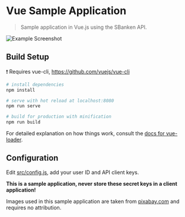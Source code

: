 # Vue Sample Application

> Sample application in Vue.js using the SBanken API.

![Example Screenshot](src/assets/img/screenshot.png?raw=true "Example")

## Build Setup

:heavy_exclamation_mark: Requires vue-cli, https://github.com/vuejs/vue-cli

``` bash
# install dependencies
npm install

# serve with hot reload at localhost:8080
npm run serve

# build for production with minification
npm run build
```

For detailed explanation on how things work, consult the [docs for vue-loader](http://vuejs.github.io/vue-loader).

## Configuration

Edit [src/config.js](./src/config.js), add your user ID and API client keys.

**This is a sample application, never store these secret keys in a client application!**

Images used in this sample application are taken from [pixabay.com](https://pixabay.com/) and requires no attribution.